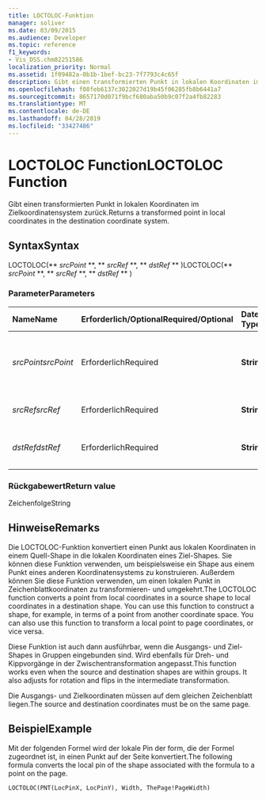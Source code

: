 ```yaml
---
title: LOCTOLOC-Funktion
manager: soliver
ms.date: 03/09/2015
ms.audience: Developer
ms.topic: reference
f1_keywords:
- Vis_DSS.chm82251586
localization_priority: Normal
ms.assetid: 1f09482a-0b1b-1bef-bc23-7f7793c4c65f
description: Gibt einen transformierten Punkt in lokalen Koordinaten im Zielkoordinatensystem zurück.
ms.openlocfilehash: f08feb6137c3022027d19b45f06285fb8b6441a7
ms.sourcegitcommit: 8657170d071f9bcf680aba50b9c07f2a4fb82283
ms.translationtype: MT
ms.contentlocale: de-DE
ms.lasthandoff: 04/28/2019
ms.locfileid: "33427486"
---
```

# <a name="loctoloc-function"></a><span data-ttu-id="d9aff-103">LOCTOLOC Function</span><span class="sxs-lookup"><span data-stu-id="d9aff-103">LOCTOLOC Function</span></span>

<span data-ttu-id="d9aff-104">Gibt einen transformierten Punkt in lokalen Koordinaten im Zielkoordinatensystem zurück.</span><span class="sxs-lookup"><span data-stu-id="d9aff-104">Returns a transformed point in local coordinates in the destination coordinate system.</span></span>
  
## <a name="syntax"></a><span data-ttu-id="d9aff-105">Syntax</span><span class="sxs-lookup"><span data-stu-id="d9aff-105">Syntax</span></span>

<span data-ttu-id="d9aff-106">LOCTOLOC(\*\* *srcPoint* \*\*, \*\* *srcRef* \*\*, \*\* *dstRef* \*\* )</span><span class="sxs-lookup"><span data-stu-id="d9aff-106">LOCTOLOC(\*\* *srcPoint* \*\*, \*\* *srcRef* \*\*, \*\* *dstRef* \*\* )</span></span> 
  
### <a name="parameters"></a><span data-ttu-id="d9aff-107">Parameter</span><span class="sxs-lookup"><span data-stu-id="d9aff-107">Parameters</span></span>

|<span data-ttu-id="d9aff-108">**Name**</span><span class="sxs-lookup"><span data-stu-id="d9aff-108">**Name**</span></span>|<span data-ttu-id="d9aff-109">**Erforderlich/Optional**</span><span class="sxs-lookup"><span data-stu-id="d9aff-109">**Required/Optional**</span></span>|<span data-ttu-id="d9aff-110">**Datentyp**</span><span class="sxs-lookup"><span data-stu-id="d9aff-110">**Data Type**</span></span>|<span data-ttu-id="d9aff-111">**Beschreibung**</span><span class="sxs-lookup"><span data-stu-id="d9aff-111">**Description**</span></span>|
|:-----|:-----|:-----|:-----|
| <span data-ttu-id="d9aff-112">_srcPoint_</span><span class="sxs-lookup"><span data-stu-id="d9aff-112">_srcPoint_</span></span> <br/> |<span data-ttu-id="d9aff-113">Erforderlich</span><span class="sxs-lookup"><span data-stu-id="d9aff-113">Required</span></span>  <br/> |<span data-ttu-id="d9aff-114">**String**</span><span class="sxs-lookup"><span data-stu-id="d9aff-114">**String**</span></span> <br/> | <span data-ttu-id="d9aff-115">Ein Punkt in den lokalen Koordinaten des Quellkoordinatensystems.</span><span class="sxs-lookup"><span data-stu-id="d9aff-115">A point in local coordinates in the source coordinate system.</span></span>  <br/> |
| <span data-ttu-id="d9aff-116">_srcRef_</span><span class="sxs-lookup"><span data-stu-id="d9aff-116">_srcRef_</span></span> <br/> |<span data-ttu-id="d9aff-117">Erforderlich</span><span class="sxs-lookup"><span data-stu-id="d9aff-117">Required</span></span>  <br/> |<span data-ttu-id="d9aff-118">**String**</span><span class="sxs-lookup"><span data-stu-id="d9aff-118">**String**</span></span> <br/> | <span data-ttu-id="d9aff-119">Ein Bezug auf eine Zelle im Quellobjekt.</span><span class="sxs-lookup"><span data-stu-id="d9aff-119">A reference to a cell in the source object.</span></span>  <br/> |
| <span data-ttu-id="d9aff-120">_dstRef_</span><span class="sxs-lookup"><span data-stu-id="d9aff-120">_dstRef_</span></span> <br/> |<span data-ttu-id="d9aff-121">Erforderlich</span><span class="sxs-lookup"><span data-stu-id="d9aff-121">Required</span></span>  <br/> |<span data-ttu-id="d9aff-122">**String**</span><span class="sxs-lookup"><span data-stu-id="d9aff-122">**String**</span></span> <br/> | <span data-ttu-id="d9aff-123">Ein Bezug auf eine Zelle im Zielobjekt.</span><span class="sxs-lookup"><span data-stu-id="d9aff-123">A reference to a cell in the destination object.</span></span>  <br/> |
   
### <a name="return-value"></a><span data-ttu-id="d9aff-124">Rückgabewert</span><span class="sxs-lookup"><span data-stu-id="d9aff-124">Return value</span></span>

<span data-ttu-id="d9aff-125">Zeichenfolge</span><span class="sxs-lookup"><span data-stu-id="d9aff-125">String</span></span>
  
## <a name="remarks"></a><span data-ttu-id="d9aff-126">Hinweise</span><span class="sxs-lookup"><span data-stu-id="d9aff-126">Remarks</span></span>

<span data-ttu-id="d9aff-p101">Die LOCTOLOC-Funktion konvertiert einen Punkt aus lokalen Koordinaten in einem Quell-Shape in die lokalen Koordinaten eines Ziel-Shapes. Sie können diese Funktion verwenden, um beispielsweise ein Shape aus einem Punkt eines anderen Koordinatensystems zu konstruieren. Außerdem können Sie diese Funktion verwenden, um einen lokalen Punkt in Zeichenblattkoordinaten zu transformieren- und umgekehrt.</span><span class="sxs-lookup"><span data-stu-id="d9aff-p101">The LOCTOLOC function converts a point from local coordinates in a source shape to local coordinates in a destination shape. You can use this function to construct a shape, for example, in terms of a point from another coordinate space. You can also use this function to transform a local point to page coordinates, or vice versa.</span></span>
  
<span data-ttu-id="d9aff-p102">Diese Funktion ist auch dann ausführbar, wenn die Ausgangs- und Ziel-Shapes in Gruppen eingebunden sind. Wird ebenfalls für Dreh- und Kippvorgänge in der Zwischentransformation angepasst.</span><span class="sxs-lookup"><span data-stu-id="d9aff-p102">This function works even when the source and destination shapes are within groups. It also adjusts for rotation and flips in the intermediate transformation.</span></span>
  
<span data-ttu-id="d9aff-132">Die Ausgangs- und Zielkoordinaten müssen auf dem gleichen Zeichenblatt liegen.</span><span class="sxs-lookup"><span data-stu-id="d9aff-132">The source and destination coordinates must be on the same page.</span></span>
  
## <a name="example"></a><span data-ttu-id="d9aff-133">Beispiel</span><span class="sxs-lookup"><span data-stu-id="d9aff-133">Example</span></span>

<span data-ttu-id="d9aff-134">Mit der folgenden Formel wird der lokale Pin der form, die der Formel zugeordnet ist, in einen Punkt auf der Seite konvertiert.</span><span class="sxs-lookup"><span data-stu-id="d9aff-134">The following formula converts the local pin of the shape associated with the formula to a point on the page.</span></span>
  
```vb
LOCTOLOC(PNT(LocPinX, LocPinY), Width, ThePage!PageWidth)
```


